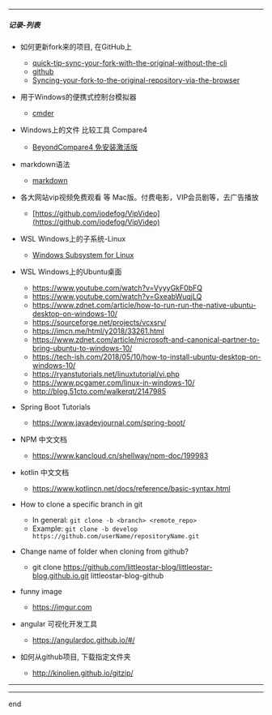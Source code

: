 

---

##### 记录-列表

- 如何更新fork来的项目, 在GitHub上
  - [quick-tip-sync-your-fork-with-the-original-without-the-cli](https://www.sitepoint.com/quick-tip-sync-your-fork-with-the-original-without-the-cli/)
  - [github](https://github.com/isaacs/github/issues/1122)
  - [Syncing-your-fork-to-the-original-repository-via-the-browser](https://github.com/KirstieJane/STEMMRoleModels/wiki/Syncing-your-fork-to-the-original-repository-via-the-browser)

- 用于Windows的便携式控制台模拟器
  - [cmder](http://cmder.net/)

<!-- - bootstrap 4.x 中文文档、中文教程 -->
  <!-- - [code.z01.com/v4](http://code.z01.com/v4/) -->
  <!-- - [bootstrap-4-dev/learn/v4/overview](https://www.udemy.com/bootstrap-4-dev/learn/v4/overview) -->

- Windows上的文件 比较工具 Compare4
  - [BeyondCompare4 免安装激活版](https://github.com/littleostar-blog/littleostar-blog.github.io/raw/master/files/BeyondCompare4.rar)
  
- markdown语法
  - [markdown](https://daringfireball.net/projects/markdown/)

- 各大网站vip视频免费观看 等 Mac版。付费电影，VIP会员剧等，去广告播放
  - [https://github.com/iodefog/VipVideo](https://github.com/iodefog/VipVideo)

<!-- - javascript 教程 -->
  <!-- - [https://wangdoc.com/javascript/index.html](https://wangdoc.com/javascript/index.html) -->

- WSL Windows上的子系统-Linux
  - [Windows Subsystem for Linux](https://docs.microsoft.com/en-us/windows/wsl/install-win10)

- WSL Windows上的Ubuntu桌面
  - https://www.youtube.com/watch?v=VyyyGkF0bFQ
  - https://www.youtube.com/watch?v=GxeabWuqjLQ
  - https://www.zdnet.com/article/how-to-run-run-the-native-ubuntu-desktop-on-windows-10/
  - https://sourceforge.net/projects/vcxsrv/
  - https://imcn.me/html/y2018/33261.html
  - https://www.zdnet.com/article/microsoft-and-canonical-partner-to-bring-ubuntu-to-windows-10/
  - https://tech-ish.com/2018/05/10/how-to-install-ubuntu-desktop-on-windows-10/
  - https://ryanstutorials.net/linuxtutorial/vi.php
  - https://www.pcgamer.com/linux-in-windows-10/
  - http://blog.51cto.com/walkerqt/2147985

- Spring Boot Tutorials
  - https://www.javadevjournal.com/spring-boot/

- NPM 中文文档
  - https://www.kancloud.cn/shellway/npm-doc/199983

- kotlin 中文文档
  - https://www.kotlincn.net/docs/reference/basic-syntax.html

- How to clone a specific branch in git
  - In general:
    ```git clone -b <branch> <remote_repo>```
  - Example:
    ```git clone -b develop https://github.com/userName/repositoryName.git```

- Change name of folder when cloning from github?
  - git clone https://github.com/littleostar-blog/littleostar-blog.github.io.git littleostar-blog-github

- funny image
  - https://imgur.com

- angular 可视化开发工具
  - https://angulardoc.github.io/#/

- 如何从github项目, 下载指定文件夹
  - http://kinolien.github.io/gitzip/

---

---

end
